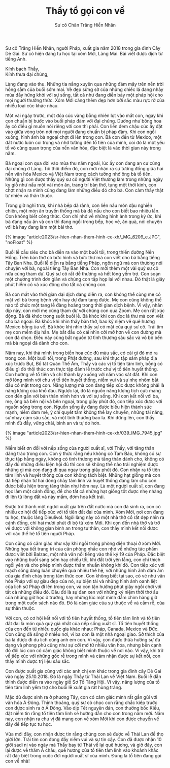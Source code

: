 ﻿---
title: Thầy tổ gọi con về
author: Sư cô Chân Trăng Hiền Nhân
---

<p class="editors-preface">Sư cô Trăng Hiền Nhân, người Pháp, xuất gia năm 2018 trong gia đình Cây Dẻ Gai. Sư cô hiện đang tu học tại xóm Mới, Làng Mai. Bài viết được dịch từ tiếng Anh.</p>

<p class="noIndent signoff-lvl-1">Kính bạch Thầy,<br/>
Kính thưa đại chúng,</p>

Làng đang vào thu. Những tia nắng xuyên qua những đám mây trên nền trời hồng sẫm của buổi sớm mai. Vẻ đẹp sững sờ của những chiếc lá đang nhảy múa đầy hứng khởi với sự sống, tất cả như đang diễn bày một pháp hội cho mọi người thưởng thức. Xóm Mới càng thêm đẹp hơn bởi sắc màu rực rỡ của nhiều loại cúc khác nhau.

Một vài ngày trước, một đóa cúc vàng bỗng nhiên lọt vào mắt con, ngay khi con chuẩn bị bước vào buổi pháp đàm với đại chúng. Dường như bông hoa ấy có điều gì muốn nói riêng với con thì phải. Con liền đem chậu cúc ấy đặt vào giữa vòng tròn nơi mọi người đang chuẩn bị pháp đàm. Khi con ngồi xuống, hình ảnh bà ngoại chợt đi lên trong con. Bà con đến từ Mexico, một đất nước luôn coi trọng và nhớ tưởng đến tổ tiên của mình, coi đó là một yếu tố vô cùng quan trọng của nền văn hóa, đặc biệt là vào thời gian này trong năm.

Bà ngoại con qua đời vào mùa thu năm ngoái, lúc ấy con đang an cư cùng đại chúng ở Làng. Tới thời điểm đó, con mới nhận ra sự tương đồng giữa hai nền văn hóa Mexico và Việt Nam trong cách tưởng nhớ ông bà tổ tiên. Những gì con được thấy quý sư cô người Việt thường làm trong những ngày kỵ giỗ như nấu một vài món ăn, trang trí bàn thờ, tụng một thời kinh, con chợt nhận ra mình cũng đang làm những điều đó cho bà. Con cảm thấy thật tự nhiên và thân thuộc. 

Trong giờ nghỉ trưa, khi nhà bếp đã rảnh, con liền nấu món đậu nghiền chiên, một món ăn truyền thống mà bà đã nấu cho con biết bao nhiêu lần. Con không biết công thức. Con chỉ nhớ về những hình ảnh trong ký ức, khi bà đang nấu ăn và con thì đang ngồi trong bếp, học vẽ, ăn quà, nói chuyện với bà hay đang làm một bài thơ.

{% image "article2023/sr-hien-nhan-them-hinh-ce-xh/_MG_6209_e.JPG", "noFloat" %}

Buổi lễ cầu siêu cho bà diễn ra vào một buổi tối, trong thiền đường Nến Hồng. Trên bàn thờ có bức hình và bức thư mà con viết cho bà bằng tiếng Tây Ban Nha. Buổi lễ diễn ra bằng tiếng Pháp, ngôn ngữ mà con thường nói chuyện với bà, ngoài tiếng Tây Ban Nha. Con mời thêm một vài quý sư cô nữa cùng tham dự. Quý sư cô rất dễ thương và hết lòng yểm trợ. Con soạn một chương trình đơn giản và chúng con tập họp lại với nhau. Đó thật là giây phút hiếm có và xúc động cho tất cả chúng con. 

Bà con mất vào thời gian đại dịch đang diễn ra, con không thể cùng mẹ có mặt với bà trong bệnh viện hay dự đám tang được. Mẹ con cũng không thể nào tổ chức một tang lễ đàng hoàng trong thời gian dịch bệnh. Vì vậy, nhân dịp này, con mời mẹ cùng tham dự với chúng con qua Zoom. Mẹ con rất xúc động. Bà đã khóc trong suốt buổi lễ. Bà khóc khi con đọc lá thư mà con viết cho bà ngoại. Bà khóc khi nhìn thấy bàn thờ, bao kỷ niệm về quê hương Mexico bỗng ùa về. Bà khóc khi nhìn thấy sự có mặt của quý sư cô. Trái tim mẹ con mềm dịu hẳn. Mẹ bắt đầu có cái nhìn cởi mở hơn về con đường mà con đã chọn. Điều này cũng bắt nguồn từ tình thương sâu sắc và vô bờ bến mà bà ngoại đã dành cho con.

Năm nay, khi thả mình trong biển hoa cúc đủ màu sắc, có cái gì đó mở ra trong con. Một buổi tối, trong Phật đường, sau khi thực tập sám pháp địa xúc trước Bụt, Bồ tát Quán Thế Âm, Thầy và các vị tổ tiên tâm linh, bỗng có điều gì đó thôi thúc con thực tập đảnh lễ trước chư vị tổ tiên huyết thống. Con hướng về tổ tiên và chí thành lạy xuống với năm vóc sát đất. Khi con mở lòng mình với chư vị tổ tiên huyết thống, niềm vui và sự nhẹ nhõm bắt đầu có mặt trong con. Năng lượng mà con đang tiếp xúc được không phải là năng lượng của khổ đau. Ngược lại, đó là nguồn năng lượng tích cực mang con đến gần với bản thân mình hơn và với sự sống. Khi con kết nối với ba, mẹ, ông bà bên nội và bên ngoại, trong giây phút đó, con tiếp xúc được với nguồn sống trong con. Nguồn sống ấy đang được biểu hiện thành sức mạnh, niềm đam mê, ý chí quyết tâm không thể lay chuyển, những tài năng, sự nhạy cảm sâu sắc, và một tình thương bao la. Khi đứng lên, con thấy mình đủ đầy, vững chãi, bình an và tự do hơn.

{% image "article2023/sr-hien-nhan-them-hinh-ce-xh/039_IMG_7945.jpg" %}

Niềm biết ơn đối với nếp sống của người xuất sĩ, với Thầy, với tăng thân dâng trào trong con. Con ý thức rằng nếu không có Tam Bảo, không có sự thực tập hằng ngày, không có tình thương mà tăng thân dành cho, không có đầy đủ những điều kiện hội đủ thì con sẽ không thể nào trải nghiệm được những gì mà con đang đi qua ngay trong giây phút đó. Con nhận ra tổ tiên tâm linh và huyết thống của con không tách biệt. Những hạt giống mà con đã tiếp nhận từ hai dòng chảy tâm linh và huyết thống đang làm cho con được biểu hiện trong tăng thân như hôm nay. Là một người xuất sĩ, con đang học làm một cánh đồng, để cho tất cả những hạt giống tốt được nhẹ nhàng đi lên từ lòng đất và nảy mầm, đơm hoa kết trái.

Được trở thành một người xuất gia trên đất nước mà con đã sinh ra, con có nhiều cơ hội để tiếp xúc với tổ tiên đất đai của mình. Xóm Mới, nơi con đang tu học, thuộc làng Dieulivol. Ngôi làng này có một nhà thờ cổ rất đẹp nhìn ra cánh đồng, chỉ hai mươi phút đi bộ từ xóm Mới. Khi con đến nhà thờ và trở về được với không gian bình an trong tự thân, con thấy mình kết nối được với các thế hệ tổ tiên người Pháp.

Con cũng có cảm giác như vậy khi ngồi trong phòng điện thoại ở xóm Mới. Những họa tiết trang trí của căn phòng nhắc con nhớ về những tác phẩm được viết bởi Balzac, một nhà văn nổi tiếng vào thế kỷ 19 của Pháp. Đặc biệt vào những buổi sáng sớm hay chiều tối, khi đất trời yên lắng, con chỉ thích ngồi yên và cho phép mình được thấm nhuần không khí đó. Con tiếp xúc với mạch sống đang luân chuyển qua nhiều thế hệ, với những hình ảnh đầm ấm của gia đình chảy trong tâm thức con. Con không biết tại sao, có vẻ như văn hóa Pháp với sự giàu đẹp của nó, sự biện tài và những hình ảnh oanh liệt của lịch sử Pháp đi lên trong con, và con tận hưởng phút giây ngồi chơi với tất cả những điều đó. Đâu đó là sự đan xen với những kỷ niệm thời thơ ấu của những giờ học ở trường, hay những lúc một mình đắm chìm hàng giờ trong một cuốn sách nào đó. Đó là cảm giác của sự thuộc về và cắm rễ, của sự thân thuộc.

Với con, có cơ hội kết nối với tổ tiên huyết thống, tổ tiên tâm linh và tổ tiên đất đai là món quà quý giá nhất của nếp sống xuất sĩ. Tổ tiên huyết thống của con đến từ nhiều quốc gia khác nhau: Pháp, Canada, Mexico và Đức. Con cũng đã sống ở nhiều nơi, vì ba con là một nhà ngoại giao. Sở thích của ba là được đi du lịch cùng anh em con. Vì vậy, con được thừa hưởng sự đa dạng và phong phú cũng như sự cởi mở từ nhiều văn hóa, nhưng bên cạnh đó đôi lúc con có cảm giác không biết mình thuộc về nơi nào. Vì vậy, khi trở về tiếp xúc với những gốc rễ trong mình và cảm nhận được sự kết nối, con thấy mình được trị liệu sâu sắc.

Con được xuất gia cùng với các anh chị em khác trong gia đình cây Dẻ Gai vào ngày 25.10.2018. Đó là ngày Thầy từ Thái Lan về Việt Nam. Buổi lễ dẫn thỉnh được diễn ra vào ngày giỗ Sơ Tổ Tăng Hội. Vì vậy, năng lượng của tổ tiên tâm linh yểm trợ cho buổi lễ xuất gia rất hùng tráng. 

Mặc dù được sinh ra ở phương Tây, con có cảm giác mình rất gần gũi với văn hóa Á Đông. Thỉnh thoảng, quý sư cô chọc con rằng chắc kiếp trước con được sinh ra ở Á Đông. Vào dịp Tết nguyên đán, con thường bốc Kiều, đặt niềm tin rằng tổ tiên tâm linh sẽ hướng dẫn cho con trong năm mới. Năm nay, con nhận ra chư vị đã mang con về xóm Mới khi con được chuyển về đây để tiếp tục tu học.

Vừa mới đây, con nhận được tin rằng chúng con sẽ được về Thái Lan để thọ giới lớn. Trái tim con đong đầy niềm vui và sự tin cậy. Con đã được nhận 10 giới sadi ni vào ngày mà Thầy bay từ Thái về lại quê hương, và giờ đây, con lại được về thăm Á châu, quê hương của tổ tiên tâm linh vào khoảnh khắc rất đặc biệt trong cuộc đời người xuất sĩ của mình. Đúng là tổ tiên đang gọi con về nhà!
